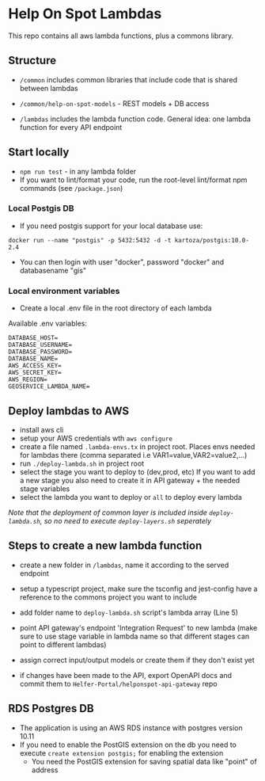 # Help On Spot Lambdas

This repo contains all aws lambda functions, plus a commons library.

## Structure

* `/common` includes common libraries that include code that is shared between lambdas
* ``/common/help-on-spot-models`` - REST models + DB access


* `/lambdas` includes the lambda function code. General idea: one lambda function for every API endpoint


## Start locally

* `npm run test` - in any lambda folder
* If you want to lint/format your code, run the root-level lint/format npm commands (see `/package.json`)

### Local Postgis DB
* If you need postgis support for your local database use:

```docker run --name "postgis" -p 5432:5432 -d -t kartoza/postgis:10.0-2.4```

* You can then login with user "docker", password "docker" and databasename "gis"


### Local environment variables
* Create a local .env file in the root directory of each lambda  

Available .env variables:
```
DATABASE_HOST=
DATABASE_USERNAME=
DATABASE_PASSWORD=
DATABASE_NAME=
AWS_ACCESS_KEY=
AWS_SECRET_KEY=
AWS_REGION=
GEOSERVICE_LAMBDA_NAME=
```

## Deploy lambdas to AWS
* install aws cli
* setup your AWS credentials wth `aws configure`
* create a file named `.lambda-envs.tx` in project root. Places envs needed for lambdas there (comma separated i.e VAR1=value,VAR2=value2,...)  
* run ``./deploy-lambda.sh`` in project root
* select the stage you want to deploy to (dev,prod, etc) If you want to add a new stage you also need to create it in API gateway + the needed stage variables
* select the lambda you want to deploy or `all` to deploy every lambda

*Note that the deployment of common layer is included inside ``deploy-lambda.sh``, so no need to execute ``deploy-layers.sh`` seperately*

## Steps to create a new lambda function
* create a new folder in ``/lambdas``, name it according to the served endpoint
* setup a typescript project, make sure the tsconfig and jest-config have a reference to the commons project you want to include
* add folder name to `deploy-lambda.sh` script's lambda array (Line 5)

* point API gateway's endpoint 'Integration Request' to new lambda (make sure to use stage variable in lambda name so that different stages can point to different lambdas)
* assign correct input/output models or create them if they don't exist yet
* if changes have been made to the API, export OpenAPI docs and commit them to `Helfer-Portal/helponspot-api-gateway` repo

## RDS Postgres DB
* The application is using an AWS RDS instance with postgres version 10.11
* If you need to enable the PostGIS extension on the db you need to execute `create extension postgis;` for enabling the extension
  * You need the PostGIS extension for saving spatial data like "point" of address 